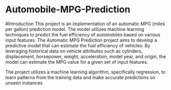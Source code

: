 # Automobile-MPG-Prediction

#Introduction
This project is an implementation of an automatic MPG (miles per gallon) prediction model. The model utilizes machine learning techniques to predict the fuel efficiency of automobiles based on various input features.
The Automatic MPG Prediction project aims to develop a predictive model that can estimate the fuel efficiency of vehicles. By leveraging historical data on vehicle attributes such as cylinders, displacement, horsepower, weight, acceleration, model year, and origin, the model can estimate the MPG value for a given set of input features.

The project utilizes a machine learning algorithm, specifically regression, to learn patterns from the training data and make accurate predictions on unseen instances
